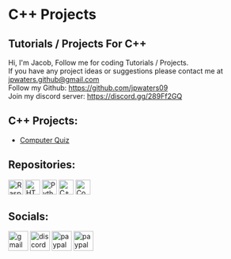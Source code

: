 # C++ Projects
Tutorials / Projects For C++
---
Hi, I'm Jacob,
Follow me for coding Tutorials / Projects.\
If you have any project ideas or suggestions please contact me at jpwaters.github@gmail.com \
Follow my Github: https://github.com/jpwaters09 \
Join my discord server: https://discord.gg/289Ff2GQ

## C++ Projects:
- [Computer Quiz](https://github.com/Jpwaters09/CPP-Projects/tree/main/Computer%20Quiz)

## Repositories:

<a href="https://github.com/Jpwaters09/Raspberry-Pi-Projects"><img src="https://img.shields.io/badge/Raspberry%20Pi%20Projects-Raspberry%20Pi%20Projects?logo=python&logoColor=white&labelColor=%233776AB&color=grey" alt="Raspberry Pi Projects" height="30" /></a>
<a href="https://github.com/Jpwaters09/HTML-Projects"><img src="https://img.shields.io/badge/HTML%20Projects-HTML%20Projects?logo=HTML5&logoColor=white&labelColor=%23E34F26&color=grey" alt="HTML Projects" height="30"/></a>
<a href="https://github.com/Jpwaters09/Python-Projects"><img src="https://img.shields.io/badge/Python%20Projects-Python%20Projects?logo=python&logoColor=white&labelColor=%233776AB&color=grey" alt="Python Projects" height="30"/></a>
<a href="https://github.com/Jpwaters09/CPP-Projects"><img src="https://img.shields.io/badge/C++%20Projects-C++%20Projects?logo=C%2B%2B&logoColor=white&labelColor=%2300599C&color=grey" alt="C++ Projects" height="30"/></a>
<a href="https://github.com/Jpwaters09/Comment-Remover"><img src="https://img.shields.io/badge/Comment%20Remover-Comment%20Remover?logo=python&logoColor=white&labelColor=%233776AB&color=grey" alt="Comment Remover" height="30"/></a>

## Socials:

<a href="mailto:jpwaters.github@gmail.com"><img margin-right="10px" src="https://img.shields.io/static/v1?message=Gmail&logo=gmail&label=&color=D14836&logoColor=white&labelColor=&style=flat" height="40" alt="gmail logo"/></a>
<a href="https://discord.com/invite/76dFqekSXz"><img src="https://img.shields.io/static/v1?message=Discord&logo=discord&label=&color=7289DA&logoColor=white&labelColor=&style=flat" height="40" alt="discord logo"/></a>
<a href="https://paypal.me/JacobW120"><img src="https://img.shields.io/static/v1?message=PayPal&logo=paypal&label=&color=00457C&logoColor=white&labelColor=&style=flat" height="40" alt="paypal logo"/></a>
<a href="https://github.com/jpwaters09"><img src="https://img.shields.io/static/v1?message=GitHub&logo=github&label=&color=181717&logoColor=white&labelColor=&style=flat" height="40" alt="paypal logo"/></a>

